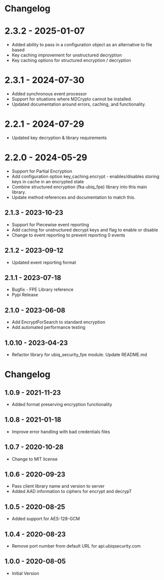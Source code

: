# Changelog

# 2.3.2 - 2025-01-07
* Added ability to pass in a configuration object as an alternative to file based
* Key caching improvement for unstructured decryption
* Key caching options for structured encryption / decryption

# 2.3.1 - 2024-07-30
* Added synchronous event processor 
* Support for situations where M2Crypto cannot be installed.
* Updated documentation around errors, caching, and functionality.

# 2.2.1 - 2024-07-29
* Updated key decryption & library requirements

# 2.2.0 - 2024-05-29
* Support for Partial Encryption
* Add configuration option key_caching.encrypt - enables/disables storing keys in cache in an encrypted state
* Combine structured encryption (fka ubiq_fpe) library into this main library.
* Update method references and documentation to match this.

## 2.1.3 - 2023-10-23
* Support for Piecewise event reporting
* Add caching for unstructured decrypt keys and flag to enable or disable
* Change to event reporting to prevent reporting 0 events

## 2.1.2 - 2023-09-12
* Updated event reporting format

## 2.1.1 - 2023-07-18
* Bugfix - FPE Library reference
* Pypi Release

## 2.1.0 - 2023-06-08
* Add EncryptForSearch to standard encryption
* Add automated performance testing

## 1.0.10 - 2023-04-23
* Refactor library for ubiq_security_fpe module.  Update README.md

# Changelog
## 1.0.9 - 2021-11-23
* Added format preserving encryption functionality

## 1.0.8 - 2021-01-18
* Improve error handling with bad credentials files


## 1.0.7 - 2020-10-28
* Change to MIT license

## 1.0.6 - 2020-09-23
* Pass client library name and version to server
* Added AAD information to ciphers for encrypt and decrypT

## 1.0.5 - 2020-08-25
* Added support for AES-128-GCM

## 1.0.4 - 2020-08-23
* Remove port number from default URL for api.ubiqsecurity.com

## 1.0.0 - 2020-08-05
* Initial Version
